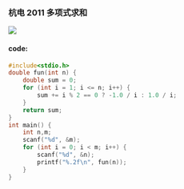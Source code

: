 ### 杭电 2011 多项式求和

![](https://wcowboy-1258563652.cos.ap-chengdu.myqcloud.com/img/2011%20%E5%A4%9A%E9%A1%B9%E5%BC%8F%E6%B1%82%E5%92%8C.png)

#### code:

```c
#include<stdio.h>
double fun(int n) {
	double sum = 0;
	for (int i = 1; i <= n; i++) {
		sum += i % 2 == 0 ? -1.0 / i : 1.0 / i;
	}
	return sum;
}
int main() {
	int n,m;
	scanf("%d", &m);
	for (int i = 0; i < m; i++) {
		scanf("%d", &n);
		printf("%.2f\n", fun(n));
	}
}
```

